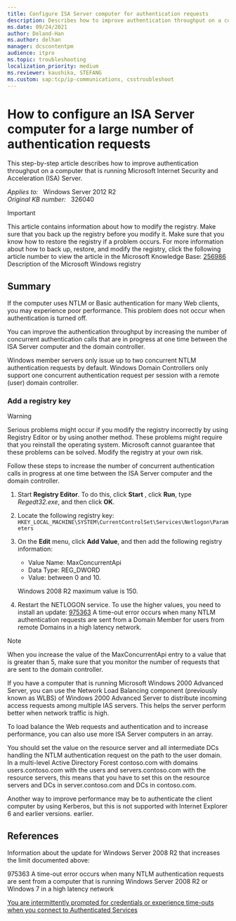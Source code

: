 ```yaml
---
title: Configure ISA Server computer for authentication requests
description: Describes how to improve authentication throughput on a computer that is running Microsoft Internet Security and Acceleration (ISA) Server.
ms.date: 09/24/2021
author: Deland-Han
ms.author: delhan
manager: dcscontentpm
audience: itpro
ms.topic: troubleshooting
localization_priority: medium
ms.reviewer: kaushika, STEFANG
ms.custom: sap:tcp/ip-communications, csstroubleshoot
---
```

# How to configure an ISA Server computer for a large number of authentication requests

This step-by-step article describes how to improve authentication throughput on a computer that is running Microsoft Internet Security and Acceleration (ISA) Server.

_Applies to:_ &nbsp; Windows Server 2012 R2  
_Original KB number:_ &nbsp; 326040

> [!IMPORTANT]
> This article contains information about how to modify the registry. Make sure that you back up the registry before you modify it. Make sure that you know how to restore the registry if a problem occurs. For more information about how to back up, restore, and modify the registry, click the following article number to view the article in the Microsoft Knowledge Base: [256986](https://support.microsoft.com/help/256986) Description of the Microsoft Windows registry  

## Summary

If the computer uses NTLM or Basic authentication for many Web clients, you may experience poor performance. This problem does not occur when authentication is turned off.

You can improve the authentication throughput by increasing the number of concurrent authentication calls that are in progress at one time between the ISA Server computer and the domain controller.

Windows member servers only issue up to two concurrent NTLM authentication requests by default. Windows Domain Controllers only support one concurrent authentication request per session with a remote (user) domain controller.

### Add a registry key

> [!WARNING]
> Serious problems might occur if you modify the registry incorrectly by using Registry Editor or by using another method. These problems might require that you reinstall the operating system. Microsoft cannot guarantee that these problems can be solved. Modify the registry at your own risk.

Follow these steps to increase the number of concurrent authentication calls in progress at one time between the ISA Server computer and the domain controller.

1. Start **Registry Editor**. To do this, click **Start** , click **Run**, type *Regedt32.exe*, and then click **OK**.
2. Locate the following registry key: `HKEY_LOCAL_MACHINE\SYSTEM\CurrentControlSet\Services\Netlogon\Parameters`  

3. On the **Edit** menu, click **Add Value**, and then add the following registry information:

    - Value Name: MaxConcurrentApi
    - Data Type: REG_DWORD
    - Value: between 0 and 10.

    Windows 2008 R2 maximum value is 150.
4. Restart the NETLOGON service. To use the higher values, you need to install an update:
 [975363](https://support.microsoft.com/help/975363) A time-out error occurs when many NTLM authentication requests are sent from a Domain Member for users from remote Domains in a high latency network.

> [!NOTE]
> When you increase the value of the MaxConcurrentApi entry to a value that is greater than 5, make sure that you monitor the number of requests that are sent to the domain controller.

If you have a computer that is running Microsoft Windows 2000 Advanced Server, you can use the Network Load Balancing component (previously known as WLBS) of Windows 2000 Advanced Server to distribute incoming access requests among multiple IAS servers. This helps the server perform better when network traffic is high.

To load balance the Web requests and authentication and to increase performance, you can also use more ISA Server computers in an array.

You should set the value on the resource server and all intermediate DCs handling the NTLM authentication request on the path to the user domain. In a multi-level Active Directory Forest contoso.com with domains users.contoso.com with the users and servers.contoso.com with the resource servers, this means that you have to set this on the resource servers and DCs in server.contoso.com and DCs in contoso.com.

Another way to improve performance may be to authenticate the client computer by using Kerberos, but this is not supported with Internet Explorer 6 and earlier versions. earlier.

## References

Information about the update for Windows Server 2008 R2 that increases the limit documented above:

975363 A time-out error occurs when many NTLM authentication requests are sent from a computer that is running Windows Server 2008 R2 or Windows 7 in a high latency network

[You are intermittently prompted for credentials or experience time-outs when you connect to Authenticated Services](https://support.microsoft.com/help/975363)
